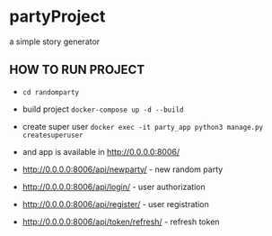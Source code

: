 # partyProject
a simple story generator

## HOW TO RUN PROJECT
- `cd randomparty`
- build project `docker-compose up -d --build`
- create super user `docker exec -it party_app python3 manage.py createsuperuser`
- and app is available in http://0.0.0.0:8006/
  
- http://0.0.0.0:8006/api/newparty/ - new random party
- http://0.0.0.0:8006/api/login/ - user authorization
- http://0.0.0.0:8006/api/register/ - user registration
- http://0.0.0.0:8006/api/token/refresh/ - refresh token

